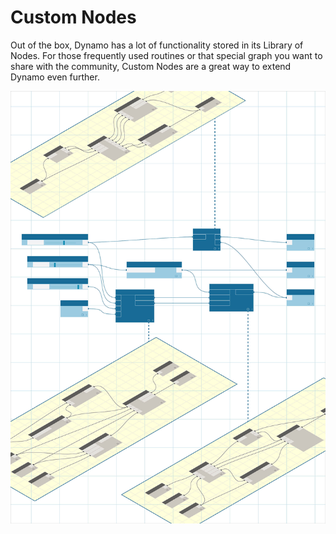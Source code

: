 # Custom Nodes

Out of the box, Dynamo has a lot of functionality stored in its Library of Nodes. For those frequently used routines or that special graph you want to share with the community, Custom Nodes are a great way to extend Dynamo even further.

![IMAGE](images/9/customNodes_cover01.jpg)
